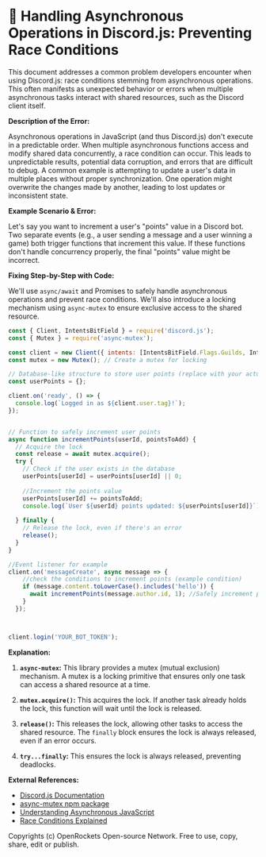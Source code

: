 # 🐞 Handling Asynchronous Operations in Discord.js: Preventing Race Conditions


This document addresses a common problem developers encounter when using Discord.js: race conditions stemming from asynchronous operations.  This often manifests as unexpected behavior or errors when multiple asynchronous tasks interact with shared resources, such as the Discord client itself.

**Description of the Error:**

Asynchronous operations in JavaScript (and thus Discord.js) don't execute in a predictable order. When multiple asynchronous functions access and modify shared data concurrently, a race condition can occur. This leads to unpredictable results, potential data corruption, and errors that are difficult to debug. A common example is attempting to update a user's data in multiple places without proper synchronization.  One operation might overwrite the changes made by another, leading to lost updates or inconsistent state.


**Example Scenario & Error:**

Let's say you want to increment a user's "points" value in a Discord bot. Two separate events (e.g., a user sending a message and a user winning a game) both trigger functions that increment this value. If these functions don't handle concurrency properly, the final "points" value might be incorrect.


**Fixing Step-by-Step with Code:**

We'll use `async/await` and Promises to safely handle asynchronous operations and prevent race conditions. We'll also introduce a locking mechanism using `async-mutex` to ensure exclusive access to the shared resource.

```javascript
const { Client, IntentsBitField } = require('discord.js');
const { Mutex } = require('async-mutex');

const client = new Client({ intents: [IntentsBitField.Flags.Guilds, IntentsBitField.Flags.GuildMessages] });
const mutex = new Mutex(); // Create a mutex for locking

// Database-like structure to store user points (replace with your actual database)
const userPoints = {};

client.on('ready', () => {
  console.log(`Logged in as ${client.user.tag}!`);
});


// Function to safely increment user points
async function incrementPoints(userId, pointsToAdd) {
  // Acquire the lock
  const release = await mutex.acquire();
  try {
    // Check if the user exists in the database
    userPoints[userId] = userPoints[userId] || 0;
    
    //Increment the points value
    userPoints[userId] += pointsToAdd;
    console.log(`User ${userId} points updated: ${userPoints[userId]}`);
    
  } finally {
    // Release the lock, even if there's an error
    release();
  }
}

//Event listener for example
client.on('messageCreate', async message => {
    //check the conditions to increment points (example condition)
    if (message.content.toLowerCase().includes('hello')) {
      await incrementPoints(message.author.id, 1); //Safely increment points
    }
  });



client.login('YOUR_BOT_TOKEN');
```

**Explanation:**

1. **`async-mutex`:** This library provides a mutex (mutual exclusion) mechanism.  A mutex is a locking primitive that ensures only one task can access a shared resource at a time.

2. **`mutex.acquire()`:** This acquires the lock. If another task already holds the lock, this function will wait until the lock is released.

3. **`release()`:** This releases the lock, allowing other tasks to access the shared resource.  The `finally` block ensures the lock is always released, even if an error occurs.

4. **`try...finally`:** This ensures the lock is always released, preventing deadlocks.


**External References:**

* [Discord.js Documentation](https://discord.js.org/#/docs/main/stable/general/welcome)
* [async-mutex npm package](https://www.npmjs.com/package/async-mutex)
* [Understanding Asynchronous JavaScript](https://developer.mozilla.org/en-US/docs/Web/JavaScript/Reference/Statements/async_function)
* [Race Conditions Explained](https://en.wikipedia.org/wiki/Race_condition)


Copyrights (c) OpenRockets Open-source Network. Free to use, copy, share, edit or publish.

